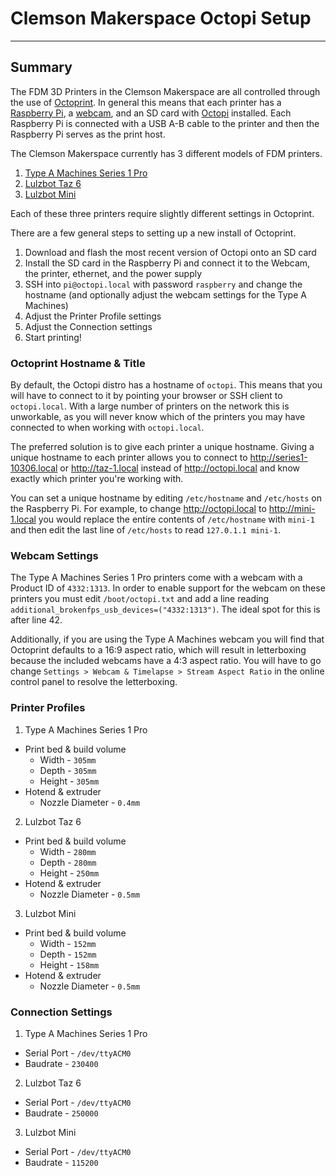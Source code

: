 # Clemson Makerspace Octopi Setup
----

## Summary
The FDM 3D Printers in the Clemson Makerspace are all controlled through the use
of [Octoprint](http://octoprint.org/). In general this means that each printer
has a [Raspberry Pi](https://www.raspberrypi.org/products/raspberry-pi-3-model-b/),
a [webcam](https://www.raspberrypi.org/products/camera-module-v2/), and an SD
card with [Octopi](https://octopi.octoprint.org/) installed. Each Raspberry Pi
is connected with a USB A-B cable to the printer and then the Raspberry Pi serves
as the print host.

The Clemson Makerspace currently has 3 different models of FDM printers.
1. [Type A Machines Series 1 Pro](https://www.typeamachines.com/series-1-pro)
2. [Lulzbot Taz 6](https://www.lulzbot.com/store/printers/lulzbot-taz-6)
3. [Lulzbot Mini](https://www.lulzbot.com/store/printers/lulzbot-mini)

Each of these three printers require slightly different settings in Octoprint.

There are a few general steps to setting up a new install of Octoprint.

1. Download and flash the most recent version of Octopi onto an SD card
2. Install the SD card in the Raspberry Pi and connect it to the Webcam, the
    printer, ethernet, and the power supply
3. SSH into `pi@octopi.local` with password `raspberry` and change the hostname
    (and optionally adjust the webcam settings for the Type A Machines)
4. Adjust the Printer Profile settings
5. Adjust the Connection settings
6. Start printing!

### Octoprint Hostname & Title
By default, the Octopi distro has a hostname of `octopi`. This means that you
will have to connect to it by pointing your browser or SSH client to
`octopi.local`. With a large number of printers on the network this is
unworkable, as you will never know which of the printers you may have connected
to when working with `octopi.local`.

The preferred solution is to give each printer a unique hostname. Giving a
unique hostname to each printer allows you to connect to
http://series1-10306.local or http://taz-1.local instead of http://octopi.local
and know exactly which printer you're working with.


You can set a unique hostname by editing `/etc/hostname` and `/etc/hosts` on the
Raspberry Pi. For example, to change http://octopi.local to http://mini-1.local
you would replace the entire contents of `/etc/hostname` with `mini-1` and then
edit the last line of `/etc/hosts` to read `127.0.1.1 mini-1`.

### Webcam Settings
The Type A Machines Series 1 Pro printers come with a webcam with a Product ID
of `4332:1313`. In order to enable support for the webcam on these printers you
must edit `/boot/octopi.txt` and add a line reading
`additional_brokenfps_usb_devices=("4332:1313")`. The ideal spot for this is
after line 42.

Additionally, if you are using the Type A Machines webcam you will find that
Octoprint defaults to a 16:9 aspect ratio, which will result in letterboxing
because the included webcams have a 4:3 aspect ratio. You will have to go
change `Settings > Webcam & Timelapse > Stream Aspect Ratio` in the online
control panel to resolve the letterboxing.

### Printer Profiles
1. Type A Machines Series 1 Pro
  * Print bed & build volume
    * Width - `305mm`
    * Depth - `305mm`
    * Height - `305mm`
  * Hotend & extruder
    * Nozzle Diameter - `0.4mm`
2. Lulzbot Taz 6
  * Print bed & build volume
    * Width - `280mm`
    * Depth - `280mm`
    * Height - `250mm`
  * Hotend & extruder
    * Nozzle Diameter - `0.5mm`
3. Lulzbot Mini
  * Print bed & build volume
    * Width - `152mm`
    * Depth - `152mm`
    * Height - `158mm`
  * Hotend & extruder
    * Nozzle Diameter - `0.5mm`

### Connection Settings
1. Type A Machines Series 1 Pro
  * Serial Port - `/dev/ttyACM0`
  * Baudrate - `230400`
2. Lulzbot Taz 6
  * Serial Port - `/dev/ttyACM0`
  * Baudrate - `250000`
3. Lulzbot Mini
  * Serial Port - `/dev/ttyACM0`
  * Baudrate - `115200`
